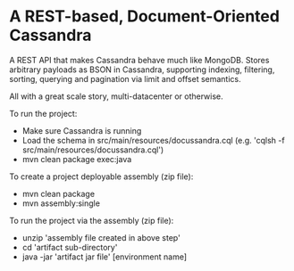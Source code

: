 A REST-based, Document-Oriented Cassandra
=========================================

A REST API that makes Cassandra behave much like MongoDB. Stores arbitrary payloads as
BSON in Cassandra, supporting indexing, filtering, sorting, querying and pagination
via limit and offset semantics.

All with a great scale story, multi-datacenter or otherwise.

To run the project:

* Make sure Cassandra is running
* Load the schema in src/main/resources/docussandra.cql (e.g. 'cqlsh -f src/main/resources/docussandra.cql')
* mvn clean package exec:java

To create a project deployable assembly (zip file):

* mvn clean package
* mvn assembly:single

To run the project via the assembly (zip file):

* unzip 'assembly file created in above step'
* cd 'artifact sub-directory'
* java -jar 'artifact jar file' [environment name]
